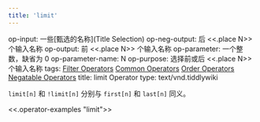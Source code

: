 ```yaml
---
title: 'limit'
---
```


op-input: 一些[甄选的名称](Title Selection)
op-neg-output: 后 <<.place N>> 个输入名称
op-output: 前 <<.place N>> 个输入名称
op-parameter: 一个整数，缺省为 0
op-parameter-name: N
op-purpose: 选择前或后 <<.place N>> 个输入名称
tags: [Filter Operators](#Filter%20Operators) [Common Operators](#Common%20Operators) [Order Operators](#Order%20Operators) [Negatable Operators](#Negatable%20Operators)
title: limit Operator
type: text/vnd.tiddlywiki

`limit[n]` 和 `!limit[n]` 分别与 `first[n]` 和 `last[n]` 同义。

<<.operator-examples "limit">>
